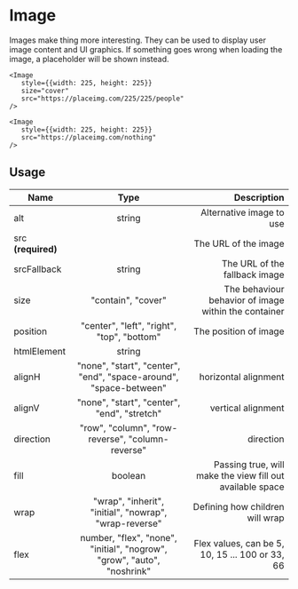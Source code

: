 <!-- 
This is an auto-generated markdown. 
You can change it in "/Users/daniel/Dev/allthings/elements/src/Image/Image.tsx" and run build:docs to update this file.
-->
# Image
Images make thing more interesting. They can be used
to display user image content and UI graphics.
If something goes wrong when loading the image, a placeholder will
be shown instead.

```example
<Image
   style={{width: 225, height: 225}}
   size="cover"
   src="https://placeimg.com/225/225/people"
/>
```

```example
<Image
   style={{width: 225, height: 225}}
   src="https://placeimg.com/nothing"
/>
```
## Usage
| Name        | Type           | Description  |
| ----------- |:--------------:| ------------:|
|alt|string|Alternative image to use
|src **(required)**||The URL of the image
|srcFallback|string|The URL of the fallback image
|size|"contain", "cover"|The behaviour behavior of image within the container
|position|"center", "left", "right", "top", "bottom"|The position of image
|htmlElement|string|
|alignH|"none", "start", "center", "end", "space-around", "space-between"|horizontal alignment
|alignV|"none", "start", "center", "end", "stretch"|vertical alignment
|direction|"row", "column", "row-reverse", "column-reverse"|direction
|fill|boolean|Passing true, will make the view fill out available space
|wrap|"wrap", "inherit", "initial", "nowrap", "wrap-reverse"|Defining how children will wrap
|flex|number, "flex", "none", "initial", "nogrow", "grow", "auto", "noshrink"|Flex values, can be 5, 10, 15 ... 100 or 33, 66
